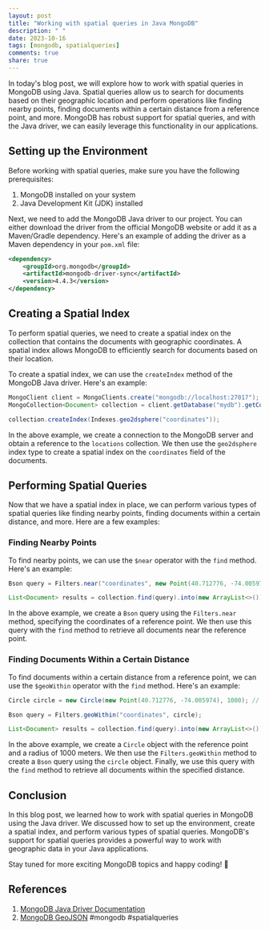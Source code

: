 ```yaml
---
layout: post
title: "Working with spatial queries in Java MongoDB"
description: " "
date: 2023-10-16
tags: [mongodb, spatialqueries]
comments: true
share: true
---
```


In today's blog post, we will explore how to work with spatial queries in MongoDB using Java. Spatial queries allow us to search for documents based on their geographic location and perform operations like finding nearby points, finding documents within a certain distance from a reference point, and more. MongoDB has robust support for spatial queries, and with the Java driver, we can easily leverage this functionality in our applications.

## Setting up the Environment

Before working with spatial queries, make sure you have the following prerequisites:

1. MongoDB installed on your system
2. Java Development Kit (JDK) installed

Next, we need to add the MongoDB Java driver to our project. You can either download the driver from the official MongoDB website or add it as a Maven/Gradle dependency. Here's an example of adding the driver as a Maven dependency in your `pom.xml` file:

```xml
<dependency>
    <groupId>org.mongodb</groupId>
    <artifactId>mongodb-driver-sync</artifactId>
    <version>4.4.3</version>
</dependency>
```

## Creating a Spatial Index

To perform spatial queries, we need to create a spatial index on the collection that contains the documents with geographic coordinates. A spatial index allows MongoDB to efficiently search for documents based on their location.

To create a spatial index, we can use the `createIndex` method of the MongoDB Java driver. Here's an example:

```java
MongoClient client = MongoClients.create("mongodb://localhost:27017");
MongoCollection<Document> collection = client.getDatabase("mydb").getCollection("locations");

collection.createIndex(Indexes.geo2dsphere("coordinates"));
```

In the above example, we create a connection to the MongoDB server and obtain a reference to the `locations` collection. We then use the `geo2dsphere` index type to create a spatial index on the `coordinates` field of the documents.

## Performing Spatial Queries

Now that we have a spatial index in place, we can perform various types of spatial queries like finding nearby points, finding documents within a certain distance, and more. Here are a few examples:

### Finding Nearby Points

To find nearby points, we can use the `$near` operator with the `find` method. Here's an example:

```java
Bson query = Filters.near("coordinates", new Point(40.712776, -74.005974));

List<Document> results = collection.find(query).into(new ArrayList<>());
```

In the above example, we create a `Bson` query using the `Filters.near` method, specifying the coordinates of a reference point. We then use this query with the `find` method to retrieve all documents near the reference point.

### Finding Documents Within a Certain Distance

To find documents within a certain distance from a reference point, we can use the `$geoWithin` operator with the `find` method. Here's an example:

```java
Circle circle = new Circle(new Point(40.712776, -74.005974), 1000); // 1000 meters

Bson query = Filters.geoWithin("coordinates", circle);

List<Document> results = collection.find(query).into(new ArrayList<>());
```

In the above example, we create a `Circle` object with the reference point and a radius of 1000 meters. We then use the `Filters.geoWithin` method to create a `Bson` query using the `circle` object. Finally, we use this query with the `find` method to retrieve all documents within the specified distance.

## Conclusion

In this blog post, we learned how to work with spatial queries in MongoDB using the Java driver. We discussed how to set up the environment, create a spatial index, and perform various types of spatial queries. MongoDB's support for spatial queries provides a powerful way to work with geographic data in your Java applications. 

Stay tuned for more exciting MongoDB topics and happy coding! :rocket:

## References

1. [MongoDB Java Driver Documentation](https://mongodb.github.io/mongo-java-driver/)
2. [MongoDB GeoJSON](https://docs.mongodb.com/manual/reference/geojson/) #mongodb #spatialqueries